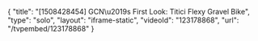 {
    "title": "[1508428454] GCN\u2019s First Look: Titici Flexy Gravel Bike",
    "type": "solo",
    "layout": "iframe-static",
    "videoId": "123178868",
    "url": "\/tvpembed\/123178868"
}